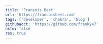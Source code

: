 ```yaml
---
title: 'François Best'
url: 'https://francoisbest.com'
tags: ['developer', 'chakra', 'blog']
githubacct: 'https://github.com/franky47'
nsfw: false
rss: true
---
```

